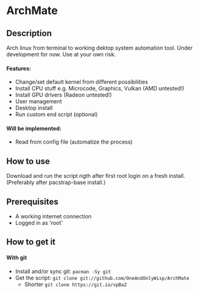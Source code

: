 # ArchMate
## Description
Arch linux from terminal to working dektop system automation tool.
Under development for now. Use at your own risk.

#### Features:
- Change/set default kernel from different possibilities
- Install CPU stuff e.g. Microcode, Graphics, Vulkan (AMD untested!)
- Install GPU drivers (Radeon untested!)
- User management
- Desktop install
- Run custom end script (optional)

#### Will be implemented:
- Read from config file (automatize the process)

## How to use
Download and run the script rigth after first root login on a fresh install. (Preferably after pacstrap-base install.)

## Prerequisites

- A working internet connection
- Logged in as 'root'

## How to get it
#### With git
- Install and/or sync git: `pacman -Sy git`
- Get the script: `git clone git://github.com/OneAndOnlyWisp/ArchMate`
  - Shorter `git clone https://git.io/vpBaZ`
